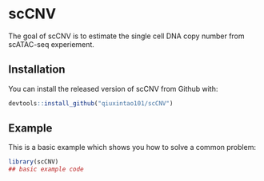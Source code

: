
# scCNV

<!-- badges: start -->
<!-- badges: end -->

The goal of scCNV is to estimate the single cell DNA copy number from scATAC-seq experiement.

## Installation

You can install the released version of scCNV from Github with:

``` r
devtools::install_github("qiuxintao101/scCNV")
```

## Example

This is a basic example which shows you how to solve a common problem:

``` r
library(scCNV)
## basic example code
```


